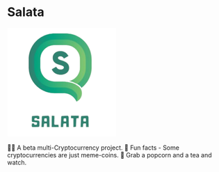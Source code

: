 # Salata

![Salata Icon](https://raw.githubusercontent.com/SalataSolana/public-assets/main/logo.png)

🙋‍♀️ A beta multi-Cryptocurrency project.
🎈 Fun facts - Some cryptocurrencies are just meme-coins.
🍿 Grab a popcorn and a tea and watch.
